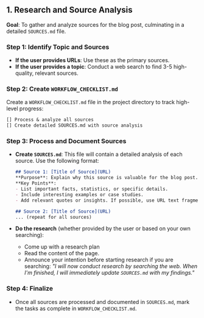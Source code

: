 ## 1. Research and Source Analysis

**Goal**: To gather and analyze sources for the blog post, culminating in a detailed `SOURCES.md` file.

### Step 1: Identify Topic and Sources

- **If the user provides URLs**: Use these as the primary sources.
- **If the user provides a topic**: Conduct a web search to find 3-5 high-quality, relevant sources.

### Step 2: Create `WORKFLOW_CHECKLIST.md`

Create a `WORKFLOW_CHECKLIST.md` file in the project directory to track high-level progress:

```markdown
[] Process & analyze all sources
[] Create detailed SOURCES.md with source analysis
```

### Step 3: Process and Document Sources

- **Create `SOURCES.md`**: This file will contain a detailed analysis of each source. Use the following format:

    ```markdown
    ## Source 1: [Title of Source](URL)
    **Purpose**: Explain why this source is valuable for the blog post.
    **Key Points**:
    - List important facts, statistics, or specific details.
    - Include interesting examples or case studies.
    - Add relevant quotes or insights. If possible, use URL text fragments to highlight specific text (e.g., `https://example.com#:~:text=highlighted%20text`).

    ## Source 2: [Title of Source](URL)
    ... (repeat for all sources)
    ```


- **Do the research** (whether provided by the user or based on your own searching):
    - Come up with a research plan
    - Read the content of the page.
    - Announce your intention before starting research if you are searching: *"I will now conduct research by searching the web. When I'm finished, I will immediately update `SOURCES.md` with my findings."*


### Step 4: Finalize

- Once all sources are processed and documented in `SOURCES.md`, mark the tasks as complete in `WORKFLOW_CHECKLIST.md`. 